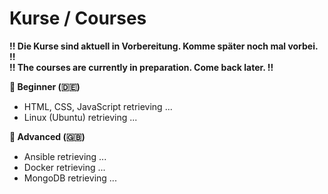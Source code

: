 # Kurse / Courses

**!! Die Kurse sind aktuell in Vorbereitung. Komme später noch mal vorbei. !!** <br>
**!! The courses are currently in preparation. Come back later. !!**

**🐥 Beginner (🇩🇪)**
- HTML, CSS, JavaScript retrieving ...
- Linux (Ubuntu) retrieving ...

**🦅 Advanced (🇬🇧)**
- Ansible retrieving ...
- Docker retrieving ...
- MongoDB retrieving ...
